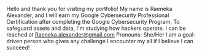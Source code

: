Hello and thank you for visiting my portfolio!
My name is Raeneka Alexander, and I will earn my Google Cybersecurity Professional Certification after completing the Google Cybersecurity Program.
To safeguard assets and data, I'm studying how hackers operate.
I can be reached at Raeneka.alexander@gmail.com
Pronouns: She/Her
I am a goal-driven person who gives any challenge I encounter my all if I believe I can succeed!

